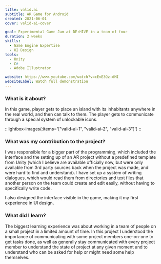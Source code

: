 ```yaml
---
title: valid.ai
subtitle: AR Game for Android
created: 2021-06-01
cover: valid-ai-cover

goal: Experimental Game Jam at DE:HIVE in a team of four
duration: 2 weeks
skills:
  - Game Engine Expertise
  - UI Design
tools:
  - Unity
  - C#
  - Adobe Illustrator

website: https://www.youtube.com/watch?v=cEvE3Qz-dMI
websiteLabel: Watch full demonstration
---
```


### What is it about?

In this game, player gets to place an island with its inhabitants anywhere in the real world, and then can talk to them. The player gets to communicate through a special system of unlockable icons.

::lightbox-images{:items='["valid-ai-1", "valid-ai-2", "valid-ai-3"]'}
::

### What was my contribution to the project?

I was responsible for a bigger part of the programming, which included the interface and the setting up of an AR project without a predefined template from Unity (which I believe are available officially now, but were only available from 3rd party sources back when the project was made, and were hard to find and understand). I have set up a system of writing dialogues, which would read them from directories and text files that another person on the team could create and edit easily, without having to specifically write code.

I also designed the interface visible in the game, making it my first experience in UI design.

### What did I learn?

The biggest learning experience was about working in a team of people on a small project in a limited amount of time. In this project I understood the importance of communicating with some project members one-on-one to get tasks done, as well as generally stay communicated with every project member to understand the state of project at any given moment and to understand who can be asked for help or might need some help themselves. 